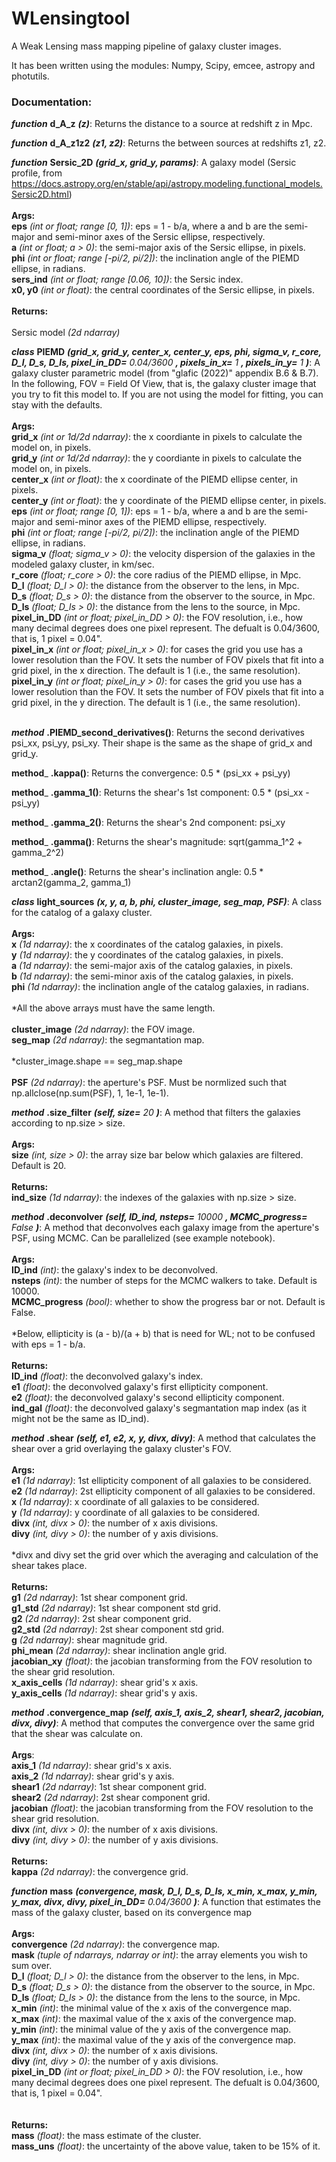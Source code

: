 # WLensingtool
A Weak Lensing mass mapping pipeline of galaxy cluster images.

It has been written using the modules: Numpy, Scipy, emcee, astropy and photutils.

### Documentation:
_**function**_ **d_A_z** _**(z)**_: Returns the distance to a source at redshift z in Mpc.

_**function**_ **d_A_z1z2** _**(z1, z2)**_: Returns the between sources at redshifts z1, z2.

 _**function**_ **Sersic_2D** _**(grid_x, grid_y, params)**_: A galaxy model (Sersic profile, from https://docs.astropy.org/en/stable/api/astropy.modeling.functional_models.Sersic2D.html)
    <br /><br />**Args:**
    <br />**eps** _(int or float; range [0, 1])_: eps = 1 - b/a, where a and b are the semi-major and semi-minor axes of the Sersic ellipse, respectively.
    <br />**a** _(int or float; a > 0)_: the semi-major axis of the Sersic ellipse, in pixels.
    <br />**phi** _(int or float; range [-pi/2, pi/2])_: the inclination angle of the PIEMD ellipse, in radians.
    <br />**sers_ind** _(int or float; range [0.06, 10])_: the Sersic index.
    <br />**x0, y0** _(int or float)_: the central coordinates of the Sersic ellipse, in pixels.
    <br /><br />**Returns:**    
    <br />Sersic model _(2d ndarray)_

_**class**_ **PIEMD** _**(grid_x, grid_y, center_x, center_y, eps, phi, sigma_v, r_core, D_l, D_s, D_ls, pixel_in_DD=** 0.04/3600 **, pixels_in_x=** 1 **, pixels_in_y=** 1 **)**_: 
A galaxy cluster parametric model (from "glafic (2022)" appendix B.6 & B.7). In the following, FOV = Field Of View, that is, the galaxy cluster image that you try to fit this model to. If you are not using the model for fitting, you can stay with the defaults.
    <br /><br />**Args:**
    <br />**grid_x** _(int or 1d/2d ndarray)_: the x coordiante in pixels to calculate the model on, in pixels.
    <br />**grid_y** _(int or 1d/2d ndarray)_: the y coordiante in pixels to calculate the model on, in pixels.
    <br />**center_x** _(int or float)_: the x coordinate of the PIEMD ellipse center, in pixels.
    <br />**center_y** _(int or float)_: the y coordinate of the PIEMD ellipse center, in pixels.
    <br />**eps** _(int or float; range [0, 1])_: eps = 1 - b/a, where a and b are the semi-major and semi-minor axes of the PIEMD ellipse, respectively.
    <br />**phi** _(int or float; range [-pi/2, pi/2])_: the inclination angle of the PIEMD ellipse, in radians.
    <br />**sigma_v** _(float; sigma_v > 0)_: the velocity dispersion of the galaxies in the modeled galaxy cluster, in km/sec.
    <br />**r_core** _(float; r_core > 0)_: the core radius of the PIEMD ellipse, in Mpc.
    <br />**D_l** _(float; D_l > 0)_: the distance from the observer to the lens, in Mpc.
    <br />**D_s** _(float; D_s > 0)_: the distance from the observer to the source, in Mpc.
    <br />**D_ls** _(float; D_ls > 0)_: the distance from the lens to the source, in Mpc.
    <br />**pixel_in_DD** _(int or float; pixel_in_DD > 0)_: the FOV resolution, i.e., how many decimal degrees does one pixel represent. The defualt is 0.04/3600, 
                                                 that is, 1 pixel = 0.04".
    <br />**pixel_in_x** _(int or float; pixel_in_x > 0)_: for cases the grid you use has a lower resolution than the FOV. It sets the number of FOV pixels that fit 
                                               into a grid pixel, in the x direction. The default is 1 (i.e., the same resolution).
    <br />**pixel_in_y** _(int or float; pixel_in_y > 0)_: for cases the grid you use has a lower resolution than the FOV. It sets the number of FOV pixels that fit 
                                               into a grid pixel, in the y direction. The default is 1 (i.e., the same resolution).

<br />_**method**_ **.PIEMD_second_derivatives()**: Returns the second derivatives psi_xx, psi_yy, psi_xy. Their shape is the same as the shape of grid_x and grid_y.

**method**_ **.kappa()**: Returns the convergence: 0.5 * (psi_xx + psi_yy)  

**method**_ **.gamma_1()**: Returns the shear's 1st component: 0.5 * (psi_xx - psi_yy)  

**method**_ **.gamma_2()**: Returns the shear's 2nd component: psi_xy 

**method**_ **.gamma()**: Returns the shear's magnitude: sqrt(gamma_1^2 + gamma_2^2)  

**method**_ **.angle()**: Returns the shear's inclination angle: 0.5 * arctan2(gamma_2, gamma_1)


 _**class**_ **light_sources** _**(x, y, a, b, phi, cluster_image, seg_map, PSF)**_: A class for the catalog of a galaxy cluster.
    <br /><br />**Args:**
    <br />**x** _(1d ndarray)_: the x coordinates of the catalog galaxies, in pixels.
    <br />**y** _(1d ndarray)_: the y coordinates of the catalog galaxies, in pixels.
    <br />**a** _(1d ndarray)_: the semi-major axis of the catalog galaxies, in pixels.
    <br />**b** _(1d ndarray)_: the semi-minor axis of the catalog galaxies, in pixels.
    <br />**phi** _(1d ndarray)_: the inclination angle of the catalog galaxies, in radians.
    <br /><br />*All the above arrays must have the same length.
    <br /><br />**cluster_image** _(2d ndarray)_: the FOV image.
    <br />**seg_map** _(2d ndarray)_: the segmantation map.
    <br /><br />*cluster_image.shape == seg_map.shape
    <br /><br />**PSF** _(2d ndarray)_: the aperture's PSF. Must be normlized such that np.allclose(np.sum(PSF), 1, 1e-1, 1e-1).

_**method**_ **.size_filter** _**(self, size=** 20 **)**_: A method that filters the galaxies according to np.size > size.
        <br /><br />**Args:**
        <br />**size** _(int, size > 0)_: the array size bar below which galaxies are filtered. Default is 20.
        <br /><br />**Returns:**
        <br />**ind_size** _(1d ndarray)_: the indexes of the galaxies with np.size > size.

_**method**_ **.deconvolver** _**(self, ID_ind, nsteps=** 10000 **, MCMC_progress=** False **)**_: A method that deconvolves each galaxy image from the aperture's PSF, using MCMC.
        Can be parallelized (see example notebook).
        <br /><br />**Args:**
        <br />**ID_ind** _(int)_: the galaxy's index to be deconvolved.
        <br />**nsteps** _(int)_: the number of steps for the MCMC walkers to take. Default is 10000.
        <br />**MCMC_progress** _(bool)_: whether to show the progress bar or not. Default is False.
        <br /><br />*Below, ellipticity is (a - b)/(a + b) that is need for WL; not to be confused with eps = 1 - b/a.
        <br /><br />**Returns:**
        <br />**ID_ind** _(float)_: the deconvolved galaxy's index.
        <br />**e1** _(float)_: the deconvolved galaxy's first ellipticity component.
        <br />**e2** _(float)_: the deconvolved galaxy's second ellipticity component.
        <br />**ind_gal** _(float)_: the deconvolved galaxy's segmantation map index (as it might not be the same as ID_ind).

_**method**_ **.shear** _**(self, e1, e2, x, y, divx, divy)**_: A method that calculates the shear over a grid overlaying the galaxy cluster's FOV.
        <br /><br />**Args:**
        <br />**e1** _(1d ndarray)_: 1st ellipticity component of all galaxies to be considered.
        <br />**e2** _(1d ndarray)_: 2st ellipticity component of all galaxies to be considered.
        <br />**x** _(1d ndarray)_: x coordinate of all galaxies to be considered.
        <br />**y** _(1d ndarray)_: y coordinate of all galaxies to be considered.
        <br />**divx** _(int, divx > 0)_: the number of x axis divisions.
        <br />**divy** _(int, divy > 0)_: the number of y axis divisions.
        <br /><br />*divx and divy set the grid over which the averaging and calculation of the shear takes place.
        <br /><br />**Returns:**
        <br />**g1** _(2d ndarray)_: 1st shear component grid.
        <br />**g1_std** _(2d ndarray)_: 1st shear component std grid.
        <br />**g2** _(2d ndarray)_: 2st shear component grid.
        <br />**g2_std** _(2d ndarray)_: 2st shear component std grid.
        <br />**g** _(2d ndarray)_: shear magnitude grid.
        <br />**phi_mean** _(2d ndarray)_: shear inclination angle grid.
        <br />**jacobian_xy** _(float)_: the jacobian transforming from the FOV resolution to the shear grid resolution.
        <br />**x_axis_cells** _(1d ndarray)_: shear grid's x axis.
        <br />**y_axis_cells** _(1d ndarray)_: shear grid's y axis.

_**method**_ **.convergence_map** _**(self, axis_1, axis_2, shear1, shear2, jacobian, divx, divy)**_: A method that computes the convergence over the same grid that the shear was calculate on.
        <br /><br />**Args**:
        <br />**axis_1** _(1d ndarray)_: shear grid's x axis.
        <br />**axis_2** _(1d ndarray)_: shear grid's y axis.
        <br />**shear1** _(2d ndarray)_: 1st shear component grid.
        <br />**shear2** _(2d ndarray)_: 2st shear component grid.
        <br />**jacobian** _(float)_: the jacobian transforming from the FOV resolution to the shear grid resolution.
        <br />**divx** _(int, divx > 0)_: the number of x axis divisions.
        <br />**divy** _(int, divy > 0)_: the number of y axis divisions.
        <br /><br />**Returns:**
        <br />**kappa** _(2d ndarray)_: the convergence grid.

_**function**_ **mass** _**(convergence, mask, D_l, D_s, D_ls, x_min, x_max, y_min, y_max, divx, divy, pixel_in_DD=** 0.04/3600 **)**_: A function that estimates the mass of the galaxy cluster, based on its convergence map
    <br /><br />**Args:**
    <br />**convergence** _(2d ndarray)_: the convergence map.
    <br />**mask** _(tuple of ndarrays, ndarray or int)_: the array elements you wish to sum over.
    <br />**D_l** _(float; D_l > 0)_: the distance from the observer to the lens, in Mpc.
    <br />**D_s** _(float; D_s > 0)_: the distance from the observer to the source, in Mpc.
    <br />**D_ls** _(float; D_ls > 0)_: the distance from the lens to the source, in Mpc.
    <br />**x_min** _(int)_: the minimal value of the x axis of the convergence map.
    <br />**x_max** _(int)_: the maximal value of the x axis of the convergence map.
    <br />**y_min** _(int)_: the minimal value of the y axis of the convergence map.
    <br />**y_max** _(int)_: the maximal value of the y axis of the convergence map.
    <br />**divx** _(int, divx > 0)_: the number of x axis divisions.
    <br />**divy** _(int, divy > 0)_: the number of y axis divisions.
    <br />**pixel_in_DD** _(int or float; pixel_in_DD > 0)_: the FOV resolution, i.e., how many decimal degrees does one pixel represent. The defualt is 0.04/3600, 
                                                 that is, 1 pixel = 0.04".    
    <br /><br />**Returns:**
    <br />**mass** _(float)_: the mass estimate of the cluster.
    <br />**mass_uns** _(float)_: the uncertainty of the above value, taken to be 15% of it.
